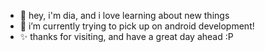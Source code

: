 - 👋 hey, i'm dia, and i love learning about new things
- 🌱 i’m currently trying to pick up on android development!
- ✨ thanks for visiting, and have a great day ahead :P

